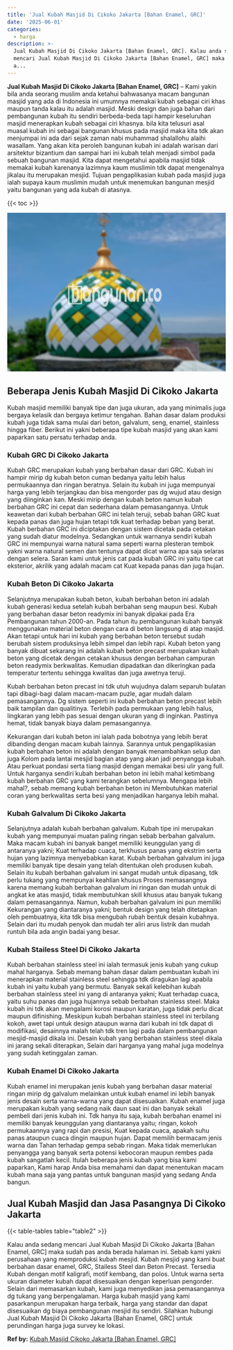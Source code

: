 ```yaml
---
title: 'Jual Kubah Masjid Di Cikoko Jakarta [Bahan Enamel, GRC]'
date: '2025-06-01'
categories:
  - harga
description: >-
  Jual Kubah Masjid Di Cikoko Jakarta [Bahan Enamel, GRC]. Kalau anda sedang
  mencari Jual Kubah Masjid Di Cikoko Jakarta [Bahan Enamel, GRC] maka sudah pas
  a...
---
```


**Jual Kubah Masjid Di Cikoko Jakarta \[Bahan Enamel, GRC\]** – Kami yakin bila anda seorang muslim anda ketahui bahwasanya macam bangunan masjid yang ada di Indonesia ini umumnya memakai kubah sebagai ciri khas maupun tanda kalau itu adalah masjid. Meski design dan juga bahan dari pembangunan kubah itu sendiri berbeda-beda tapi hampir keseluruhan masjid menerapkan kubah sebagai ciri khasnya. bila kita telusuri asal muasal kubah ini sebagai bangunan khusus pada masjid maka kita tdk akan menjumpai ini ada dari sejak zaman nabi muhammad shalallohu alaihi wasallam. Yang akan kita peroleh bangunan kubah ini adalah warisan dari arsitektur bizantium dan sampai hari ini kubah telah menjadi simbol pada sebuah bangunan masjid. Kita dapat mengetahui apabila masjid tidak memakai kubah karenanya lazimnya kaum muslimin tdk dapat mengenalnya jikalau itu merupakan mesjid. Tujuan pengaplikasian kubah pada masjid juga ialah supaya kaum muslimin mudah untuk menemukan bangunan mesjid yaitu bangunan yang ada kubah di atasnya.

{{< toc >}}

![Jual Kubah Masjid Di Cikoko Jakarta [Bahan Enamel, GRC]](/images/jual-kubah-masjid-10.png)

## Beberapa Jenis Kubah Masjid Di Cikoko Jakarta

Kubah masjid memiliki banyak tipe dan juga ukuran, ada yang minimalis juga bergaya kelasik dan bergaya ketimur tengahan. Bahan dasar dalam produksi kubah juga tidak sama mulai dari beton, galvalum, seng, enamel, stainless hingga fiber. Berikut ini yakni beberapa tipe kubah masjid yang akan kami paparkan satu persatu terhadap anda.

### Kubah GRC Di Cikoko Jakarta

Kubah GRC merupakan kubah yang berbahan dasar dari GRC. Kubah ini hampir mirip dg kubah beton cuman bedanya yaitu lebih halus permukaannya dan ringan beratnya. Selain itu kubah ini juga mempunyai harga yang lebih terjangkau dan bisa mengorder pas dg wujud atau design yang diinginkan kan. Meski mirip dengan kubah beton namun kubah berbahan GRC ini cepat dan sederhana dalam pemasangannya. Untuk keawetan dari kubah berbahan GRC ini telah teruji, sebab bahan GRC kuat kepada panas dan juga hujan tetapi tdk kuat terhadap beban yang berat. Kubah berbahan GRC ini diciptakan dengan sistem dicetak pada cetakan yang sudah diatur modelnya. Sedangkan untuk warnanya sendiri kubah GRC ini mempunyai warna natural sama seperti warna plesteran tembok yakni warna natural semen dan tentunya dapat dicat warna apa saja selaras dengan selera. Saran kami untuk jenis cat pada kubah GRC ini yaitu tipe cat eksterior, akrilik yang adalah macam cat Kuat kepada panas dan juga hujan.

### Kubah Beton Di Cikoko Jakarta

Selanjutnya merupakan kubah beton, kubah berbahan beton ini adalah kubah generasi kedua setelah kubah berbahan seng maupun besi. Kubah yang berbahan dasar beton readymix ini banyak dipakai pada Era Pembangunan tahun 2000-an. Pada tahun itu pembangunan kubah banyak menggunakan material beton dengan cara di beton langsung di atap masjid. Akan tetapi untuk hari ini kubah yang berbahan beton tersebut sudah berubah sistem produksinya lebih simpel dan lebih rapi. Kubah beton yang banyak dibuat sekarang ini adalah kubah beton precast merupakan kubah beton yang dicetak dengan cetakan khusus dengan berbahan campuran beton readymix berkwalitas. Kemudian dipadatkan dan dikeringkan pada temperatur tertentu sehingga kwalitas dan juga awetnya teruji.

Kubah berbahan beton precast ini tdk utuh wujudnya dalam separuh bulatan tapi dibagi-bagi dalam macam-macam puzle, agar mudah dalam pemasangannya. Dg sistem seperti ini kubah berbahan beton precast lebih baik tampilan dan qualitinya. Terlebih pada permukaan yang lebih halus, lingkaran yang lebih pas sesuai dengan ukuran yang di inginkan. Pastinya hemat, tidak banyak biaya dalam pemasangannya.

Kekurangan dari kubah beton ini ialah pada bobotnya yang lebih berat dibanding dengan macam kubah lainnya. Sarannya untuk pengaplikasian kubah berbahan beton ini adalah dengan banyak menambahkan selup dan juga Kolom pada lantai mesjid bagian atap yang akan jadi penyangga kubah. Atau perkuat pondasi serta tiang masjid dengan memakai besi ulir yang full. Untuk harganya sendiri kubah berbahan beton ini lebih mahal ketimbang kubah berbahan GRC yang kami terangkan sebelumnya. Mengapa lebih mahal?, sebab memang kubah berbahan beton ini Membutuhkan material coran yang berkwalitas serta besi yang menjadikan harganya lebih mahal.

### Kubah Galvalum Di Cikoko Jakarta

Selanjutnya adalah kubah berbahan galvalum. Kubah tipe ini merupakan kubah yang mempunyai muatan paling ringan sebab berbahan galvalum. Maka macam kubah ini banyak banget memiliki keunggulan yang di antaranya yakni; Kuat terhadap cuaca, terkhusus panas yang ekstrim serta hujan yang lazimnya menyebabkan karat. Kubah berbahan galvalum ini juga memiliki banyak tipe desain yang telah ditentukan oleh produsen kubah. Selain itu kubah berbahan galvalum ini sangat mudah untuk dipasang, tdk perlu tukang yang mempunyai keahlian khusus Proses memasangnya karena memang kubah berbahan galvalum ini ringan dan mudah untuk di angkat ke atas masjid, tidak membutuhkan skill khusus atau banyak tukang dalam pemasangannya. Namun, kubah berbahan galvalum ini pun memiliki Kekurangan yang diantaranya yakni; bentuk design yang telah ditetapkan oleh pembuatnya, kita tdk bisa mengubah rubah bentuk desain kubahnya. Selain dari itu mudah penyok dan mudah ter aliri arus listrik dan mudah runtuh bila ada angin badai yang besar.

### Kubah Stailess Steel Di Cikoko Jakarta

Kubah berbahan stainless steel ini ialah termasuk jenis kubah yang cukup mahal harganya. Sebab memang bahan dasar dalam pembuatan kubah ini menerapkan material stainless steel sehingga tdk diragukan lagi apabila kubah ini yaitu kubah yang bermutu. Banyak sekali kelebihan kubah berbahan stainless steel ini yang di antaranya yakni; Kuat terhadap cuaca, yaitu suhu panas dan juga hujannya sebab berbahan stainless steel. Maka kubah ini tdk akan mengalami korosi maupun karatan, juga tidak perlu dicat maupun difinishing. Meskipun kubah berbahan stainless steel ini terbilang kokoh, awet tapi untuk design ataupun warna dari kubah ini tdk dapat di modifikasi, desainnya malah telah tdk tren lagi pada dalam pembangunan mesjid-masjid dikala ini. Desain kubah yang berbahan stainless steel dikala ini jarang sekali diterapkan, Selain dari harganya yang mahal juga modelnya yang sudah ketinggalan zaman.

### Kubah Enamel Di Cikoko Jakarta

Kubah enamel ini merupakan jenis kubah yang berbahan dasar material ringan mirip dg galvalum melainkan untuk kubah enamel ini lebih banyak jenis desain serta warna-warna yang dapat disesuaikan. Kubah enamel juga merupakan kubah yang sedang naik daun saat ini dan banyak sekali pembeli dari jenis kubah ini. Tdk hanya itu saja, kubah berbahan enamel ini memiliki banyak keunggulan yang diantaranya yaitu; ringan, kokoh permukaannya yang rapi dan presisi, Kuat kepada cuaca, apakah suhu panas ataupun cuaca dingin maupun hujan. Dapat memilih bermacam jenis warna dan Tahan terhadap gempa sebab ringan. Maka tidak memerlukan penyangga yang banyak serta potensi kebocoran maupun rembes pada kubah sangatlah kecil. Itulah beberapa jenis kubah yang bisa kami paparkan, Kami harap Anda bisa memahami dan dapat menentukan macam kubah mana saja yang pantas untuk bangunan masjid yang sedang Anda bangun.

## Jual Kubah Masjid dan Jasa Pasangnya Di Cikoko Jakarta

{{< table-tables table="table2" >}}

Kalau anda sedang mencari Jual Kubah Masjid Di Cikoko Jakarta \[Bahan Enamel, GRC\] maka sudah pas anda berada halaman ini. Sebab kami yakni perusahaan yang memproduksi kubah mesjid. Kubah mesjid yang kami buat berbahan dasar enamel, GRC, Stailess Steel dan Beton Precast. Tersedia Kubah dengan motif kaligrafi, motif kembang, dan polos. Untuk warna serta ukuran diameter kubah dapat disesuaikan dengan keperluan pengorder. Selain dari memasarkan kubah, kami juga menyedikan jasa pemasangannya dg tukang yang berpengalaman. Harga kubah masjid yang kami pasarkanpun merupakan harga terbaik, harga yang standar dan dapat disesuaikan dg biaya pembangunan mesjid itu sendiri. Silahkan hubungi Jual Kubah Masjid Di Cikoko Jakarta \[Bahan Enamel, GRC\] untuk perundingan harga juga survey ke lokasi.

**Ref by:** [Kubah Masjid Cikoko Jakarta [Bahan Enamel, GRC]](https://id.wikipedia.org/wiki/Kubah)
